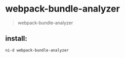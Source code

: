 # webpack-bundle-analyzer
> webpack-bundle-analyzer

## install:
```shell
ni-d webpack-bundle-analyzer
```
